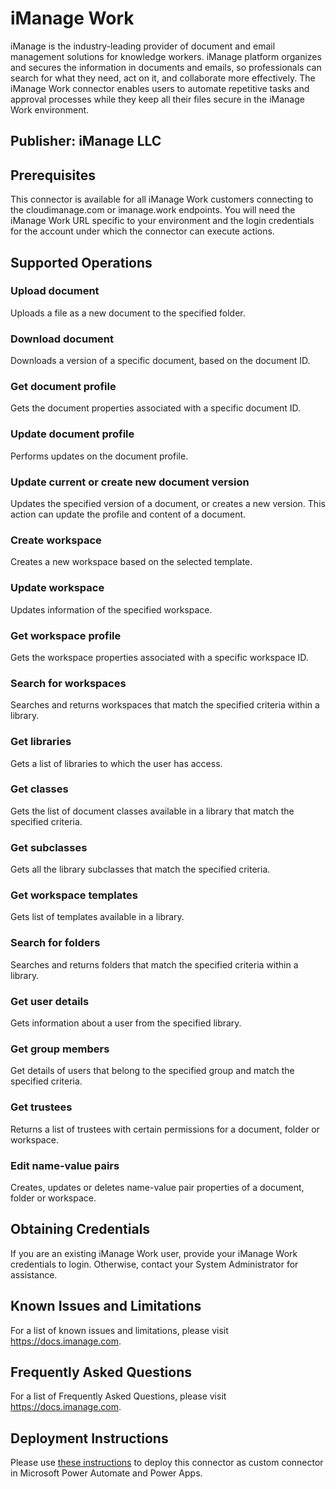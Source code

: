 # iManage Work

iManage is the industry-leading provider of document and email management solutions for knowledge workers. iManage platform organizes and secures the information in documents and emails, so professionals can search for what they need, act on it, and collaborate more effectively. The iManage Work connector enables users to automate repetitive tasks and approval processes while they keep all their files secure in the iManage Work environment.

## Publisher: iManage LLC

## Prerequisites

This connector is available for all iManage Work customers connecting to the cloudimanage.com or imanage.work endpoints. You will need the iManage Work URL specific to your environment and the login credentials for the account under which the connector can execute actions.

## Supported Operations

### Upload document

Uploads a file as a new document to the specified folder.

### Download document

Downloads a version of a specific document, based on the document ID.

### Get document profile

Gets the document properties associated with a specific document ID.

### Update document profile

Performs updates on the document profile.

### Update current or create new document version

Updates the specified version of a document, or creates a new version. This action can update the profile and content of a document.

### Create workspace

Creates a new workspace based on the selected template.

### Update workspace

Updates information of the specified workspace.

### Get workspace profile

Gets the workspace properties associated with a specific workspace ID.

### Search for workspaces

Searches and returns workspaces that match the specified criteria within a library.

### Get libraries

Gets a list of libraries to which the user has access.

### Get classes

Gets the list of document classes available in a library that match the specified criteria.

### Get subclasses

Gets all the library subclasses that match the specified criteria.

### Get workspace templates

Gets list of templates available in a library.

### Search for folders

Searches and returns folders that match the specified criteria within a library.

### Get user details

Gets information about a user from the specified library.

### Get group members

Get details of users that belong to the specified group and match the specified criteria.

### Get trustees

Returns a list of trustees with certain permissions for a document, folder or workspace.

### Edit name-value pairs

Creates, updates or deletes name-value pair properties of a document, folder or workspace.

## Obtaining Credentials

If you are an existing iManage Work user, provide your iManage Work credentials to login. Otherwise, contact your System Administrator for assistance.

## Known Issues and Limitations

For a list of known issues and limitations, please visit https://docs.imanage.com.

## Frequently Asked Questions

For a list of Frequently Asked Questions, please visit https://docs.imanage.com.

## Deployment Instructions

Please use [these instructions](https://docs.microsoft.com/en-us/connectors/custom-connectors/paconn-cli) to deploy this connector as custom connector in Microsoft Power Automate and Power Apps.
